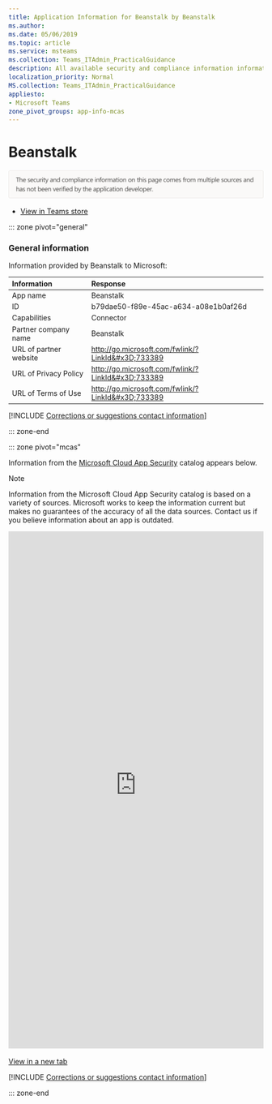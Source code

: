 ```yaml
---
title: Application Information for Beanstalk by Beanstalk
ms.author: 
ms.date: 05/06/2019
ms.topic: article
ms.service: msteams
ms.collection: Teams_ITAdmin_PracticalGuidance
description: All available security and compliance information information for Beanstalk, its data handling policies, its Microsoft Cloud App Security app catalog information, and security/compliance information in the CSA STAR registry.
localization_priority: Normal
MS.collection: Teams_ITAdmin_PracticalGuidance
appliesto:
- Microsoft Teams
zone_pivot_groups: app-info-mcas
---
```

# Beanstalk

<p></p><img alt="Non-attested image" src="./images/unattested.png" width="650"/>

* <a href="https://teams.microsoft.com/l/app/b79dae50-f89e-45ac-a634-a08e1b0af26d" target="_blank">View in Teams store</a>

::: zone pivot="general"

### General information

Information provided by Beanstalk to Microsoft:

| **Information** | **Response** |
|:----------------|:-------------|
| App name | Beanstalk |
| ID | b79dae50-f89e-45ac-a634-a08e1b0af26d |
| Capabilities | Connector |
| Partner company name | Beanstalk |
| URL of partner website | <http://go.microsoft.com/fwlink/?LinkId&#x3D;733389> |
| URL of Privacy Policy | <http://go.microsoft.com/fwlink/?LinkId&#x3D;733389> |
| URL of Terms of Use | <http://go.microsoft.com/fwlink/?LinkId&#x3D;733389> |

 [!INCLUDE [Corrections or suggestions contact information](./includes/corrections-or-suggestions.md)]

::: zone-end


::: zone pivot="mcas"

Information from the [Microsoft Cloud App Security](https://www.microsoft.com/en-us/enterprise-mobility-security/cloud-app-security) catalog appears below.

> [!NOTE]
> Information from the Microsoft Cloud App Security catalog is based on a variety of sources. Microsoft works to keep the information current but makes no guarantees of the accuracy of all the data sources. Contact us if you believe information about an app is outdated.

<iframe height='1020' title='Microsoft Cloud App Security Information' src='https://3ca685143b5b46b4b0e5266dadf2e97c.codepen.website/#/dashboard/20456' frameborder='no'  style='width: 100%;'></iframe>

<a href="https://3ca685143b5b46b4b0e5266dadf2e97c.codepen.website/#/dashboard/20456" target="_blank">View in a new tab</a>

[!INCLUDE [Corrections or suggestions contact information](./includes/corrections-or-suggestions.md)]

::: zone-end

